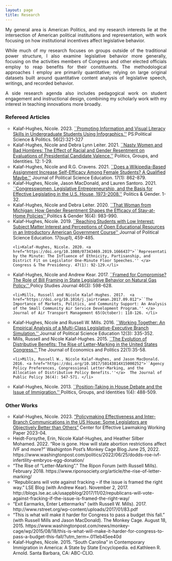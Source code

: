 ```yaml
---
layout: page
title: Research
---
```


<p align="justify"> My general area is American Politics, and my research interests lie at the intersection of American political institutions and representation, with work focusing on how institutional incentives affect legislative behavior.  </p>

<p align="justify"> While much of my research focuses on groups outside of the traditional power structure, I also examine legislative behavior more generally, focusing on the activities members of Congress and other elected officials employ to reap benefits for their constituents. The methodological approaches I employ are primarily quantitative; relying on large original datasets built around quantitative content analysis of legislative speech, writings, and recorded behavior.  </p>

<p align="justify"> A side research agenda also includes pedagogical work on student engagement and instructional design, combining my scholarly work with my interest in teaching innovations more broadly. </p>


### Refereed Articles

<ul style="list-style-type:circle;">
  
  <li>Kalaf-Hughes, Nicole. 2023.  <a href="https://doi.org/10.1017/S1049096522001214">``Promoting Information and Visual Literacy Skills in Undergraduate Students Using Infographics.''</a> PS:Political Science & Politics. 56(2):321-327 </li>
  
  <li>Kalaf-Hughes, Nicole and Debra Lynn Leiter. 2021. <a href="https://doi.org/10.1080/21565503.2021.2010575">``Nasty Women and Bad Hombres: The Effect of Racial and Gender Resentment on Evaluations of Presidential Candidate Valence.''</a> Politics, Groups, and Identities. 12: 1-29. </li>

  <li>Kalaf-Hughes, Nicole and R.G. Cravens. 2021. <a href="https://doi.org/10.1080/15512169.2021.1921586">``Does a Wikipedia-Based Assignment Increase Self-Efficacy Among Female Students? A Qualified Maybe.''</a> Journal of Political Science Education. 17(1): 862-879. </li>

  <li>Kalaf-Hughes, Nicole, Jason MacDonald, and Lauren Santoro. 2021. <a href="https://doi.org/10.1017/S1743923X21000015">``Congresswomen, Legislative Entrepreneurship, and the Basis for Effective Legislating in the U.S. House, 1973-2008.''</a>  Politics & Gender. 1-32. </li>

  <li>Kalaf-Hughes, Nicole and Debra Leiter. 2020. <a href="https://doi.org/10.1017/S1743923X20000392">``That Woman from Michigan: How Gender Resentment Shapes the Efficacy of Stay-at-Home Policies'' </a> Politics & Gender 16(4): 983-990. </li>

  <li>Kalaf-Hughes, Nicole. 2019. <a href="https://doi.org/10.1080/15512169.2019.16945302">``Reaching Students with Low Interest: Subject Matter Interest and Perceptions of Open Educational Resources in an Introductory American Government Course'' </a> Journal of Political Science Education. 17(sup1), 459-485.</li>

    <li>Kalaf-Hughes, Nicole. 2020. <a href="https://doi.org/10.1080/07343469.2019.1666437">``Representation by the Minute: The Influence of Ethnicity, Partisanship, and District Fit on Legislator One-Minute Floor Speeches.'' </a>  Congress & The Presidency. 47(1): 92-129.</li>

  <li>Kalaf-Hughes, Nicole and Andrew Kear. 2017. <a href="https://doi.org/10.1111/psj.12208">``Framed for Compromise? The Role of Bill Framing in State Legislative Behavior on Natural Gas Policy.'' </a>  Policy Studies Journal 46(3): 598-628.  </li>

    <li>Mills, Russell and Nicole Kalaf-Hughes. 2017.  <a href="https://doi.org/10.1016/j.jairtraman.2017.09.012">``The Importance of Markets, Politics, and Community Support: An Analysis of the Small Community Air Service Development Program.'' </a>  Journal of Air Transport Management 65(October): 118-126. </li>

  <li>Kalaf-Hughes, Nicole and Russell W. Mills. 2016. <a href="https://doi.org/10.1080/15512169.2015.1111801">``Working Together: An Empirical Analysis of a Multi-Class Legislative-Executive Branch Simulation.'' </a>  Journal of Political Science Education 12(3): 335-352.  </li>

   <li>Mills, Russell and Nicole Kalaf-Hughes. 2015.  <a href="https://doi.org/10.59604/1046-2309.1002">``The Evolution of Distributive Benefits: The Rise of Letter-Marking in the United States Congress.'' </a>  The Journal of Economics and Politics 22(1):35-58. </li>

    <li>Mills, Russell W., Nicole Kalaf-Hughes, and Jason MacDonald. 2016. <a href="https://doi.org/10.1017/S0143814X15000252">``Agency Policy Preferences, Congressional Letter-Marking, and the Allocation of Distributive Policy Benefits.''</a>  The Journal of Public Policy 36(4): 547-571. </li>

  <li>Kalaf-Hughes, Nicole. 2013. <a href="https://doi.org/10.1080/21565503.2013.842490">``Position-Taking in House Debate and the Issue of Immigration.'' </a>  Politics, Groups, and Identities 1(4): 488-509. </li>


</ul>

### Other Works

<ul style="list-style-type:circle;">

 <li>Kalaf-Hughes, Nicole. 2023. <a href="https://thelawmakers.org/wp-content/uploads/2023/06/K-H_FullPaper_CEL_5.3.23.pdf">”Policymaking Effectiveness and Inter-Branch Communications in the US House: Some Legislators are Objectively Better than Others”</a> Center for Effective Lawmaking Working Paper 2023-04.  </li>

 <li>Heidt-Forsythe, Erin, Nicole Kalaf-Hughes, and Heather Silber Mohamed. 2022. “Roe is gone. How will state abortion restrictions affect IVF and more?”
Washignton Post’s Monkey Cage Blog.June 25, 2022. https://www.washingtonpost.com/politics/2022/06/25/dodds-roe-ivf-infertility-embryos-egg-donation/ </li>

 <li>“The Rise of “Letter-Marking”.” The Ripon Forum (with Russell Mills). February 2018. https://www.riponsociety.org/article/the-rise-of-letter-marking/ </li>

 <li>“Republicans will vote against fracking – if the issue is framed the right way.” LSE Blog (with Andrew Kear). November 2, 2017.
http://blogs.lse.ac.uk/usappblog/2017/11/02/republicans-will-vote-against-fracking-if-the-issue-is-framed-the-right-way/ </li>

 <li>“Exit Earmarks, Enter Lettermarks” (with Russell W. Mills). 2017. http://www.rstreet.org/wp-content/uploads/2017/01/83.pdf </li>

 <li>“This is what will make it harder for Congress to pass a budget this fall.” (with Russell Mills and Jason MacDonald). The Monkey Cage. August 18, 2015.
https://www.washingtonpost.com/news/monkey-cage/wp/2015/08/18/this-is-what-will-make-it-harder-for-congress-to-pass-a-budget-this-fall/?utm_term=.011eb45ee40d </li>

 <li>Kalaf-Hughes, Nicole. 2015. “South Carolina” in Contemporary Immigration in America: A State by State Encyclopedia. ed.Kathleen R. Arnold. Santa Barbara, CA: ABC-CLIO. </li>




</ul>
  
